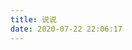 ```yaml
---
title: 说说
date: 2020-07-22 22:06:17
---
```


<head>
  <!-- ... -->
  <script src="//cdn.jsdelivr.net/gh/Uyoahz26/daodao@main/dist/qexo-dao.min.js"></script>
  <!-- ... -->
</head>
<body>
  <!-- ... -->
  <div id="qexoDaoDao"></div>
  <script>
    qexoDaodao?.init({
      el: "#qexoDaoDao",
      avatar: "https://20010501.xyz/img/fluid.png",
      name: "宇外御风",
      limit: 5,
      useLoadingImg: false,
      baseURL: "https://hexoadmin.20010501.xyz/",
    }).then(function (){
      console.log("qexoDaodao加载完成");
    })
  </script>
</body>